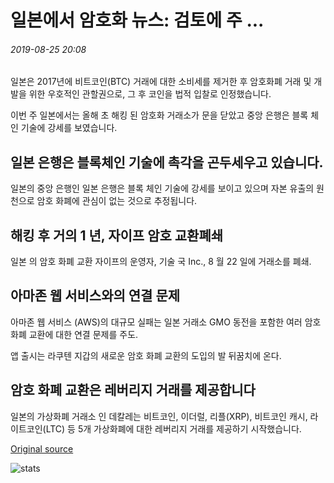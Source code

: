 # 일본에서 암호화 뉴스: 검토에 주 ...

###### 2019-08-25 20:08

일본은 2017년에 비트코인(BTC) 거래에 대한 소비세를 제거한 후 암호화폐 거래 및 개발을 위한 우호적인 관할권으로, 그 후 코인을 법적 입찰로 인정했습니다.

이번 주 일본에서는 올해 초 해킹 된 암호화 거래소가 문을 닫았고 중앙 은행은 블록 체인 기술에 강세를 보였습니다.

## 일본 은행은 블록체인 기술에 촉각을 곤두세우고 있습니다.

일본의 중앙 은행인 일본 은행은 블록 체인 기술에 강세를 보이고 있으며 자본 유출의 원천으로 암호 화폐에 관심이 없는 것으로 추정됩니다.

## 해킹 후 거의 1 년, 자이프 암호 교환폐쇄

일본 의 암호 화폐 교환 자이프의 운영자, 기술 국 Inc., 8 월 22 일에 거래소를 폐쇄.

## 아마존 웹 서비스와의 연결 문제

아마존 웹 서비스 (AWS)의 대규모 실패는 일본 거래소 GMO 동전을 포함한 여러 암호 화폐 교환에 대한 연결 문제를 주도.

앱 출시는 라쿠텐 지갑의 새로운 암호 화폐 교환의 도입의 발 뒤꿈치에 온다.

## 암호 화폐 교환은 레버리지 거래를 제공합니다

일본의 가상화폐 거래소 인 데칼레는 비트코인, 이더럴, 리플(XRP), 비트코인 캐시, 라이트코인(LTC) 등 5개 가상화폐에 대한 레버리지 거래를 제공하기 시작했습니다.

[Original source](https://cointelegraph.com/news/crypto-news-from-japan-week-in-review)

![stats](https://c.statcounter.com/11760860/0/a89fa40b/1/ "stats")